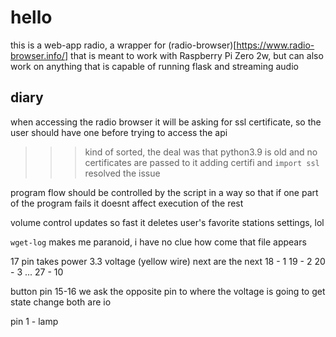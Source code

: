 # hello
this is a web-app radio, a wrapper for (radio-browser)[https://www.radio-browser.info/]
that is meant to work with Raspberry Pi Zero 2w, but can also work on anything that
is capable of running flask and streaming audio

## diary
when accessing the radio browser it will be asking for ssl certificate,
so the user should have one before trying to access the api
>>> kind of sorted, the deal was that python3.9 is old and no certificates are passed to it
>>> adding certifi and `import ssl` resolved the issue

program flow should be controlled by the script in a way so that 
if one part of the program fails it doesnt affect execution of the rest

volume control updates so fast it deletes user's favorite stations settings, lol 

`wget-log` makes me paranoid, i have no clue how come that file appears 





17 pin takes power 3.3 voltage (yellow wire)
next are the next
18 - 1 
19 - 2
20 - 3
...
27 - 10

button
pin 15-16
we ask the opposite pin to where the voltage is going to get state change 
both are io



pin 1 - lamp





